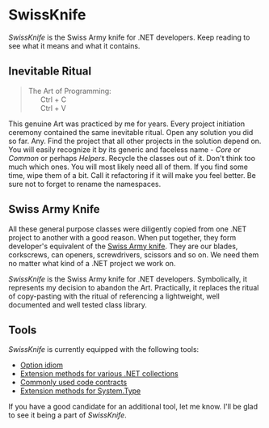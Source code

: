 # SwissKnife
*SwissKnife* is the Swiss Army knife for .NET developers. Keep reading to see what it means and what it contains.

## Inevitable Ritual
>The Art of Programming:<br/>&nbsp;&nbsp;&nbsp;&nbsp;&nbsp;&nbsp;Ctrl + C<br/>&nbsp;&nbsp;&nbsp;&nbsp;&nbsp;&nbsp;Ctrl + V

This genuine Art was practiced by me for years. Every project initiation ceremony contained the same inevitable ritual. Open any solution you did so far. Any. Find the project that all other projects in the solution depend on. You will easily recognize it by its generic and faceless name - *Core* or *Common* or perhaps *Helpers*. Recycle the classes out of it. Don't think too much which ones. You will most likely need all of them. If you find some time, wipe them of a bit. Call it refactoring if it will make you feel better. Be sure not to forget to rename the namespaces.

## Swiss Army Knife
All these general purpose classes were diligently copied from one .NET project to another with a good reason. When put together, they form developer's equivalent of the [Swiss Army knife](https://en.wikipedia.org/wiki/Swiss_Army_knife). They are our blades, corkscrews, can openers, screwdrivers, scissors and so on. We need them no matter what kind of a .NET project we work on.

*SwissKnife* is the Swiss Army knife for .NET developers. Symbolically, it represents my decision to abandon the Art. Practically, it replaces the ritual of copy-pasting with the ritual of referencing a lightweight, well documented and well tested class library.

## Tools
*SwissKnife* is currently equipped with the following tools:

* [Option idiom](Projects/SwissKnife/Idioms/Option.cs)
* [Extension methods for various .NET collections](Projects/SwissKnife/Collections/CollectionExtensions.cs)
* [Commonly used code contracts](Projects/SwissKnife/Diagnostics/Contracts)
* [Extension methods for System.Type](Source/SwissKnife/TypeExtensions.cs)

If you have a good candidate for an additional tool, let me know. I'll be glad to see it being a part of *SwissKnife*.
